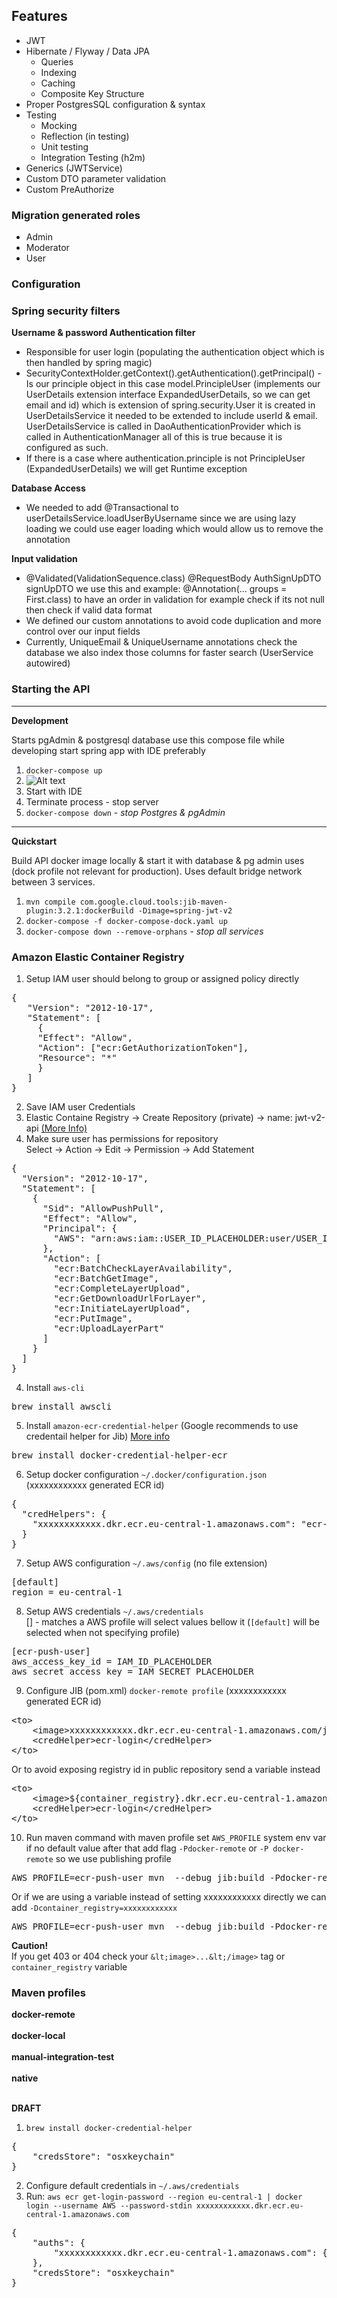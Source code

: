 ## Features

* JWT
* Hibernate / Flyway / Data JPA
  * Queries
  * Indexing
  * Caching
  * Composite Key Structure
* Proper PostgresSQL configuration & syntax
* Testing
  * Mocking
  * Reflection (in testing)
  * Unit testing
  * Integration Testing (h2m)
* Generics (JWTService)
* Custom DTO parameter validation
* Custom PreAuthorize
### Migration generated roles
* Admin
* Moderator
* User

### Configuration


### Spring security filters

__Username & password Authentication filter__
* Responsible for user login (populating the authentication object which is then handled by spring magic)
* SecurityContextHolder.getContext().getAuthentication().getPrincipal() - Is our principle object in this case model.PrincipleUser (implements our UserDetails extension interface ExpandedUserDetails, so we can get email and id) which is extension of spring.security.User it is created in UserDetailsService it needed to be extended to include userId & email. UserDetailsService is called in DaoAuthenticationProvider which is called in AuthenticationManager all of this is true because it is configured as such.
* If there is a case where authentication.principle is not PrincipleUser (ExpandedUserDetails) we will get Runtime exception

__Database Access__
* We needed to add @Transactional to userDetailsService.loadUserByUsername since we are using lazy loading we could use eager loading which would allow us to remove the annotation

__Input validation__
* @Validated(ValidationSequence.class) @RequestBody AuthSignUpDTO signUpDTO we use this and example: @Annotation(... groups = First.class) to have an order in validation for example check if its not null then check if valid data format
* We defined our custom annotations to avoid code duplication and more control over our input fields
* Currently, UniqueEmail & UniqueUsername annotations check the database we also index those columns for faster search (UserService autowired)

### Starting the API


___
**Development**

Starts pgAdmin & postgresql database use this compose file while developing start spring app with IDE preferably

1. `docker-compose up`
2. ![Alt text](Configure-InteliJ.png?raw=true "Configure IDE set profile to dev")
3. Start with IDE
4. Terminate process - stop server
5. `docker-compose down` - *stop Postgres & pgAdmin*

___
**Quickstart**

Build API docker image locally & start it with database & pg admin uses (dock profile not relevant for production).
Uses default bridge network between 3 services.

1. `mvn compile com.google.cloud.tools:jib-maven-plugin:3.2.1:dockerBuild -Dimage=spring-jwt-v2`
2. `docker-compose -f docker-compose-dock.yaml up`
3. `docker-compose down --remove-orphans` - *stop all services*

### Amazon Elastic Container Registry

1. Setup IAM user should belong to group or assigned policy directly
<pre>
{
   "Version": "2012-10-17",
   "Statement": [
     {
     "Effect": "Allow",
     "Action": ["ecr:GetAuthorizationToken"],
     "Resource": "*"
     }
   ]
}
</pre>
2. Save IAM user Credentials
3. Elastic Containe Registry -> Create Repository (private) -> name: jwt-v2-api <a href='https://docs.aws.amazon.com/AmazonECR/latest/userguide/repository-policy-examples.html'>(More Info)</a>
4. Make sure user has permissions for repository <br>Select -> Action -> Edit -> Permission -> Add Statement
<pre>
{
  "Version": "2012-10-17",
  "Statement": [
    {
      "Sid": "AllowPushPull",
      "Effect": "Allow",
      "Principal": {
        "AWS": "arn:aws:iam::USER_ID_PLACEHOLDER:user/USER_ID_PLACEHOLDER"
      },
      "Action": [
        "ecr:BatchCheckLayerAvailability",
        "ecr:BatchGetImage",
        "ecr:CompleteLayerUpload",
        "ecr:GetDownloadUrlForLayer",
        "ecr:InitiateLayerUpload",
        "ecr:PutImage",
        "ecr:UploadLayerPart"
      ]
    }
  ]
}
</pre>
4. Install `aws-cli`
<pre>
brew install awscli
</pre>
5. Install `amazon-ecr-credential-helper` (Google recommends to use credentail helper for Jib) <a href='https://github.com/awslabs/amazon-ecr-credential-helper'>More info</a>
<pre>
brew install docker-credential-helper-ecr
</pre>
6. Setup docker configuration `~/.docker/configuration.json` (xxxxxxxxxxxx generated ECR id)
<pre>
{
  "credHelpers": {
    "xxxxxxxxxxxx.dkr.ecr.eu-central-1.amazonaws.com": "ecr-login"
  }
}
</pre>
7. Setup AWS configuration `~/.aws/config` (no file extension)
<pre>
[default]
region = eu-central-1
</pre>
8. Setup AWS credentials `~/.aws/credentials` <br>
[] - matches a AWS profile will select values bellow it (`[default]` will be selected when not specifying profile) 
<pre>
[ecr-push-user]
aws_access_key_id = IAM_ID_PLACEHOLDER
aws_secret_access_key = IAM_SECRET_PLACEHOLDER
</pre>
9. Configure JIB (pom.xml) `docker-remote profile` (xxxxxxxxxxxx generated ECR id)
<pre>
&lt;to>
    &lt;image>xxxxxxxxxxxx.dkr.ecr.eu-central-1.amazonaws.com/jwt-api-v2&lt;/image>
    &lt;credHelper>ecr-login&lt;/credHelper>
&lt;/to>
</pre>
Or to avoid exposing registry id in public repository send a variable instead
<pre>
&lt;to>
    &lt;image>${container_registry}.dkr.ecr.eu-central-1.amazonaws.com/jwt-api-v2&lt;/image>
    &lt;credHelper>ecr-login&lt;/credHelper>
&lt;/to>
</pre>
10. Run maven command with maven profile set `AWS_PROFILE` system env var if no default value after that add flag `-Pdocker-remote` or `-P docker-remote` so we use publishing profile
<pre>
AWS_PROFILE=ecr-push-user mvn  --debug jib:build -Pdocker-remote
</pre>
Or if we are using a variable instead of setting xxxxxxxxxxxx directly we can add `-Dcontainer_registry=xxxxxxxxxxxx`
<pre>
AWS_PROFILE=ecr-push-user mvn  --debug jib:build -Pdocker-remote -Dcontainer_registry=xxxxxxxxxxxx
</pre>

**Caution!<br>**
If you get 403 or 404 check your `&lt;image>...&lt;/image>` tag or `container_registry` variable

### Maven profiles 

**docker-remote** <br><br>
**docker-local** <br><br>
**manual-integration-test** <br><br>
**native** <br><br>

**DRAFT** <br>
1. `brew install docker-credential-helper`
<pre>
{
	"credsStore": "osxkeychain"
}
</pre>
2. Configure default credentials in `~/.aws/credentials`
3. Run: 
`aws ecr get-login-password --region eu-central-1 | docker login --username AWS --password-stdin xxxxxxxxxxxx.dkr.ecr.eu-central-1.amazonaws.com`
<pre>
{
	"auths": {
		"xxxxxxxxxxxx.dkr.ecr.eu-central-1.amazonaws.com": {} -- will be generated
	},
	"credsStore": "osxkeychain"
}
</pre>